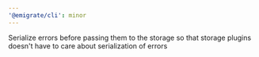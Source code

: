 ```yaml
---
'@emigrate/cli': minor
---
```


Serialize errors before passing them to the storage so that storage plugins doesn't have to care about serialization of errors
